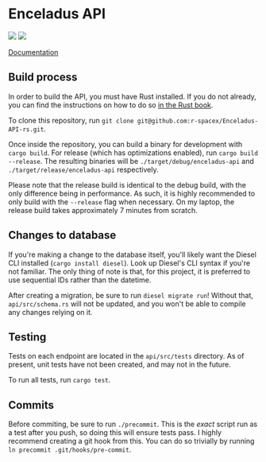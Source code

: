 # Enceladus API

![](https://img.shields.io/travis/com/r-spacex/Enceladus-API-rs/master.svg?style=flat-square)
![](https://img.shields.io/github/license/r-spacex/Enceladus-API-rs.svg?style=flat-square)

[Documentation](https://r-spacex.github.io/Enceladus-API-rs)

## Build process

In order to build the API,
you must have Rust installed.
If you do not already,
you can find the instructions on how to do so
[in the Rust book](https://doc.rust-lang.org/1.0.0/book/installing-rust.html).

To clone this repository,
run `git clone git@github.com:r-spacex/Enceladus-API-rs.git`.

Once inside the repository,
you can build a binary for development with `cargo build`.
For release (which has optimizations enabled),
run `cargo build --release`.
The resulting binaries will be `./target/debug/enceladus-api` and `./target/release/enceladus-api` respectively.

Please note that the release build is identical to the debug build,
with the only difference being in performance.
As such, it is highly recommended to only build with the `--release` flag when necessary.
On my laptop, the release build takes approximately 7 minutes from scratch.

## Changes to database

If you're making a change to the database itself,
you'll likely want the Diesel CLI installed (`cargo install diesel`).
Look up Diesel's CLI syntax if you're not familiar.
The only thing of note is that, for this project,
it is preferred to use sequential IDs rather than the datetime.

After creating a migration, be sure to run `diesel migrate run`!
Without that, `api/src/schema.rs` will not be updated,
and you won't be able to compile any changes relying on it.

## Testing

Tests on each endpoint are located in the `api/src/tests` directory.
As of present, unit tests have not been created,
and may not in the future.

To run all tests, run `cargo test`.

## Commits

Before commiting,
be sure to run `./precommit`.
This is the _exact_ script run as a test after you push,
so doing this will ensure tests pass.
I highly recommend creating a git hook from this.
You can do so trivially by running `ln precommit .git/hooks/pre-commit`.

